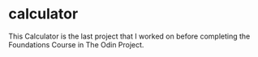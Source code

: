 # calculator
This Calculator is the last project that I worked on before completing the Foundations Course in The Odin Project.
